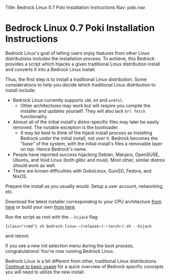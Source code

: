 Title: Bedrock Linux 0.7 Poki Installation Instructions
Nav: poki.nav

Bedrock Linux 0.7 Poki Installation Instructions
================================================

Bedrock Linux's goal of letting users enjoy features from other Linux
distributions includes the installation process.  To achieve, this Bedrock
provides a script which hijacks a given traditional Linux distribution install
and converts it into a Bedrock Linux install.

Thus, the first step is to install a traditional Linux distribution.  Some
considerations to help you decide which traditional Linux distribution to
install include:

- Bedrock Linux currently supports `x86_64` and `arm7vl`.
	- Other architectures may work but will require you compile the installer and updates yourself.  They will also lack `brl fetch` functionality.
- Almost all of the initial install's distro-specific files may later be easily removed.  The notable exception is the bootloader.
	- It may be best to think of the hijack install process as installing Bedrock *under* the initial install, not *over* it.  Bedrock becomes the "base" of the system, with the initial install's files a removable layer on top.  Hence Bedrock's name.
- People have reported success hijacking Debian, Manjaro, OpenSUSE, Ubuntu, and Void Linux (both glibc and musl).  Most other, similar distros should work as well.
- There are known difficulties with GoboLinux, GuixSD, Fedora, and NixOS.

Prepare the install as you usually would.  Setup a user account, networking, etc.

Download the latest installer corresponding to your CPU architecture [from here](https://raw.githubusercontent.com/bedrocklinux/bedrocklinux-userland/0.7/releases) or build your own [from here](https://github.com/bedrocklinux/bedrocklinux-userland/tree/0.7).

Run the script as root with the `--hijack` flag:

    {class="rcmd"} sh bedrock-linux-~(release~)-~(arch~).sh --hijack

and reboot.

If you see a new init selection menu during the boot process, congratulations!  You're now running Bedrock Linux.

Bedrock Linux is a bit different from other, traditional Linux distributions.  [Continue to basic usage](basic-usage.html) for a quick overview of Bedrock specific concepts you will need to utilize the new install.
